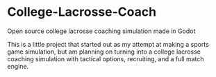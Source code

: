 # College-Lacrosse-Coach
Open source college lacrosse coaching simulation made in Godot

This is a little project that started out as my attempt at making a sports game simulation, but am planning on turning into a college lacrosse
coaching simulation with tactical options, recruiting, and a full match engine.
